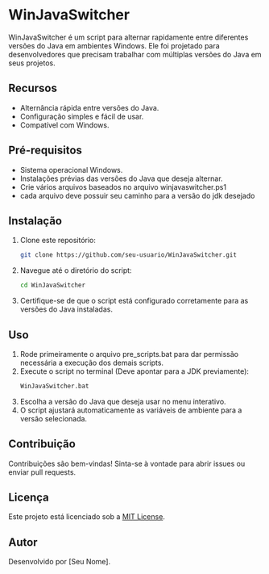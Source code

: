 # WinJavaSwitcher

WinJavaSwitcher é um script para alternar rapidamente entre diferentes versões do Java em ambientes Windows. Ele foi projetado para desenvolvedores que precisam trabalhar com múltiplas versões do Java em seus projetos.

## Recursos

- Alternância rápida entre versões do Java.
- Configuração simples e fácil de usar.
- Compatível com Windows.

## Pré-requisitos

- Sistema operacional Windows.
- Instalações prévias das versões do Java que deseja alternar.
- Crie vários arquivos baseados no arquivo winjavaswitcher.ps1
- cada arquivo deve possuir seu caminho para a versão do jdk desejado



## Instalação

1. Clone este repositório:
    ```bash
    git clone https://github.com/seu-usuario/WinJavaSwitcher.git
    ```
2. Navegue até o diretório do script:
    ```bash
    cd WinJavaSwitcher
    ```
3. Certifique-se de que o script está configurado corretamente para as versões do Java instaladas.

## Uso

1. Rode primeiramente o arquivo pre_scripts.bat para dar permissão necessária a execução dos demais scripts.
2. Execute o script no terminal (Deve apontar para a JDK previamente):
    ```bash
    WinJavaSwitcher.bat
    ```
3. Escolha a versão do Java que deseja usar no menu interativo.
4. O script ajustará automaticamente as variáveis de ambiente para a versão selecionada.

## Contribuição

Contribuições são bem-vindas! Sinta-se à vontade para abrir issues ou enviar pull requests.

## Licença

Este projeto está licenciado sob a [MIT License](LICENSE).

## Autor

Desenvolvido por [Seu Nome].
